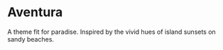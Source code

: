 # Aventura

A theme fit for paradise. Inspired by the vivid hues of island sunsets on sandy
beaches.
